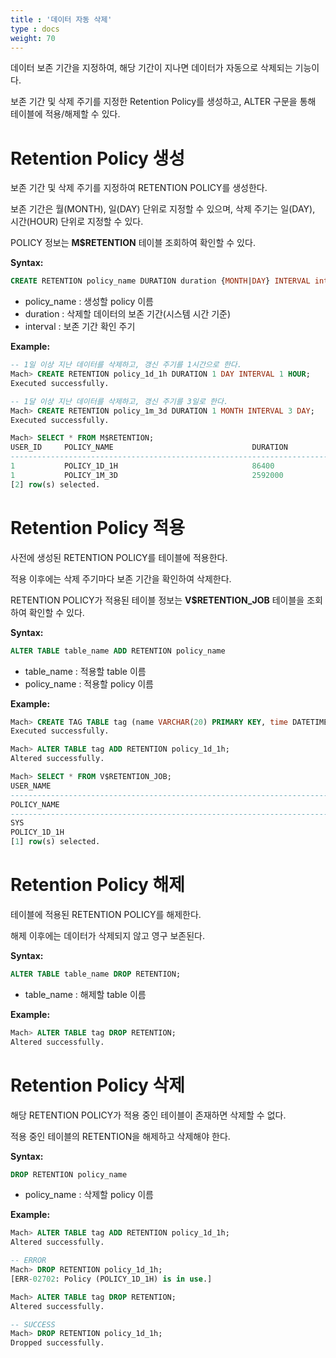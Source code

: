 ```yaml
---
title : '데이터 자동 삭제'
type : docs
weight: 70
---
```


데이터 보존 기간을 지정하여, 해당 기간이 지나면 데이터가 자동으로 삭제되는 기능이다.

보존 기간 및 삭제 주기를 지정한 Retention Policy를 생성하고, ALTER 구문을 통해 테이블에 적용/해제할 수 있다.

# Retention Policy 생성

보존 기간 및 삭제 주기를 지정하여 RETENTION POLICY를 생성한다.

보존 기간은 월(MONTH), 일(DAY) 단위로 지정할 수 있으며, 삭제 주기는 일(DAY), 시간(HOUR) 단위로 지정할 수 있다.

POLICY 정보는 **M$RETENTION** 테이블 조회하여 확인할 수 있다.

**Syntax:**
```sql
CREATE RETENTION policy_name DURATION duration {MONTH|DAY} INTERVAL interval {DAY|HOUR}
```

* policy_name : 생성할 policy 이름
* duration : 삭제할 데이터의 보존 기간(시스템 시간 기준)
* interval : 보존 기간 확인 주기

**Example:**
```sql
-- 1일 이상 지난 데이터를 삭제하고, 갱신 주기를 1시간으로 한다.
Mach> CREATE RETENTION policy_1d_1h DURATION 1 DAY INTERVAL 1 HOUR;
Executed successfully.

-- 1달 이상 지난 데이터를 삭제하고, 갱신 주기를 3일로 한다.
Mach> CREATE RETENTION policy_1m_3d DURATION 1 MONTH INTERVAL 3 DAY;
Executed successfully.

Mach> SELECT * FROM M$RETENTION;
USER_ID     POLICY_NAME                               DURATION             INTERVAL             
-----------------------------------------------------------------------------------------------------
1           POLICY_1D_1H                              86400                3600                 
1           POLICY_1M_3D                              2592000              259200               
[2] row(s) selected.
```

# Retention Policy 적용

사전에 생성된 RETENTION POLICY를 테이블에 적용한다.

적용 이후에는 삭제 주기마다 보존 기간을 확인하여 삭제한다.

RETENTION POLICY가 적용된 테이블 정보는 **V$RETENTION_JOB** 테이블을 조회하여 확인할 수 있다.

**Syntax:**
```sql
ALTER TABLE table_name ADD RETENTION policy_name
```

* table_name : 적용할 table 이름
* policy_name : 적용할 policy 이름

**Example:**
```sql
Mach> CREATE TAG TABLE tag (name VARCHAR(20) PRIMARY KEY, time DATETIME BASETIME, value DOUBLE SUMMARIZED);
Executed successfully.

Mach> ALTER TABLE tag ADD RETENTION policy_1d_1h;
Altered successfully.

Mach> SELECT * FROM V$RETENTION_JOB;
USER_NAME                                                                         TABLE_NAME                                                                        
-----------------------------------------------------------------------------------------------------------------------------------------------------------------------
POLICY_NAME                                                                       STATE                                                                             LAST_DELETED_TIME               
--------------------------------------------------------------------------------------------------------------------------------------------------------------------------------------------------------
SYS                                                                               TAG                                                                               
POLICY_1D_1H                                                                      WAITING                                                                           NULL                            
[1] row(s) selected.

```

# Retention Policy 해제

테이블에 적용된 RETENTION POLICY를 해제한다.

해제 이후에는 데이터가 삭제되지 않고 영구 보존된다.

**Syntax:**
```sql
ALTER TABLE table_name DROP RETENTION;
```

* table_name : 해제할 table 이름

**Example:**
```sql
Mach> ALTER TABLE tag DROP RETENTION;
Altered successfully.
```

# Retention Policy 삭제

해당 RETENTION POLICY가 적용 중인 테이블이 존재하면 삭제할 수 없다.

적용 중인 테이블의 RETENTION을 해제하고 삭제해야 한다.

**Syntax:**
```sql
DROP RETENTION policy_name
```

* policy_name : 삭제할 policy 이름

**Example:**
```sql
Mach> ALTER TABLE tag ADD RETENTION policy_1d_1h;
Altered successfully.

-- ERROR
Mach> DROP RETENTION policy_1d_1h;
[ERR-02702: Policy (POLICY_1D_1H) is in use.]

Mach> ALTER TABLE tag DROP RETENTION;
Altered successfully.

-- SUCCESS
Mach> DROP RETENTION policy_1d_1h;
Dropped successfully.
```